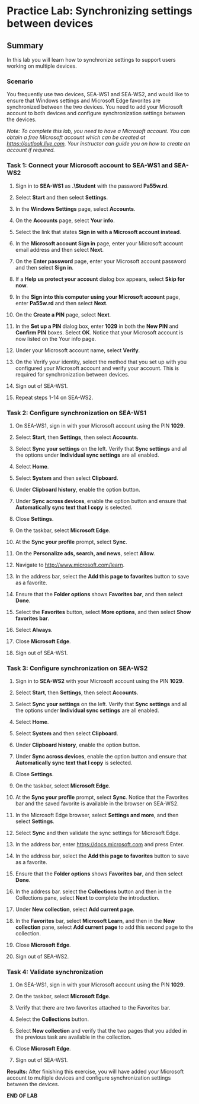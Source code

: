 # Practice Lab: Synchronizing settings between devices

## Summary

In this lab you will learn how to synchronize settings to support users working on multiple devices.

### Scenario

You frequently use two devices, SEA-WS1 and SEA-WS2, and would like to ensure that Windows settings and Microsoft Edge favorites are synchronized between the two devices. You need to add your Microsoft account to both devices and configure synchronization settings between the devices.

*Note: To complete this lab, you need to have a Microsoft account. You can obtain a free Microsoft account which can be created at <https://outlook.live.com>. Your instructor can guide you on how to create an account if required.*

### Task 1: Connect your Microsoft account to SEA-WS1 and SEA-WS2

1. Sign in to **SEA-WS1** as **.\Student** with the password **Pa55w.rd**.

2. Select **Start** and then select **Settings**.

3. In the **Windows Settings** page, select **Accounts**.

4. On the **Accounts** page, select **Your info**.

5. Select the link that states **Sign in with a Microsoft account instead**.

6. In the **Microsoft account Sign in** page, enter your Microsoft account email address and then select **Next**.

7. On the **Enter password** page, enter your Microsoft account password and then select **Sign in**.

8. If a **Help us protect your account** dialog box appears, select **Skip for now**.

9. In the **Sign into this computer using your Microsoft account** page, enter **Pa55w.rd** and then select **Next**.

10. On the **Create a PIN** page, select **Next**.

11. In the **Set up a PIN** dialog box, enter **1029** in both the **New PIN** and **Confirm PIN** boxes. Select **OK**. Notice that your Microsoft account is now listed on the Your info page.

12. Under your Microsoft account name, select **Verify**.

13. On the Verify your identity, select the method that you set up with you configured your Microsoft account and verify your account. This is required for synchronization between devices.

14. Sign out of SEA-WS1.

15. Repeat steps 1-14 on SEA-WS2.

### Task 2: Configure synchronization on SEA-WS1

1. On SEA-WS1, sign in with your Microsoft account using the PIN **1029**.

2. Select **Start**, then **Settings**, then select **Accounts**.

3. Select **Sync your settings** on the left. Verify that **Sync settings** and all the options under **Individual sync settings** are all enabled.

4. Select **Home**.

5. Select **System** and then select **Clipboard**.

6. Under **Clipboard history**, enable the option button.

7. Under **Sync across devices**, enable the option button and ensure that **Automatically sync text that I copy** is selected.

8. Close **Settings**.

9. On the taskbar, select **Microsoft Edge**.

10. At the **Sync your profile** prompt, select **Sync**.

11. On the **Personalize ads, search, and news**, select **Allow**.

12. Navigate to <http://www.microsoft.com/learn>.

13. In the address bar, select the **Add this page to favorites** button to save as a favorite.

14. Ensure that the **Folder options** shows **Favorites bar**, and then select **Done**.

15. Select the  **Favorites** button, select **More options**, and then select **Show favorites bar**.

16. Select **Always**.

17. Close **Microsoft Edge**.

18. Sign out of SEA-WS1.

### Task 3: Configure synchronization on SEA-WS2

1. Sign in to **SEA-WS2** with your Microsoft account using the PIN **1029**.

2. Select **Start**, then **Settings**, then select **Accounts**.

3. Select **Sync your settings** on the left. Verify that **Sync settings** and all the options under **Individual sync settings** are all enabled.

4. Select **Home**.

5. Select **System** and then select **Clipboard**.

6. Under **Clipboard history**, enable the option button.

7. Under **Sync across devices**, enable the option button and ensure that **Automatically sync text that I copy** is selected.

8. Close **Settings**.

9. On the taskbar, select **Microsoft Edge**.

10. At the **Sync your profile** prompt, select **Sync**. Notice that the Favorites bar and the saved favorite is available in the browser on SEA-WS2.

11. In the Microsoft Edge browser, select **Settings and more**, and then select **Settings**.

12. Select **Sync** and then validate the sync settings for Microsoft Edge.

13. In the address bar, enter <https://docs.microsoft.com> and press Enter.

14. In the address bar, select the **Add this page to favorites** button to save as a favorite.

15. Ensure that the **Folder options** shows **Favorites bar**, and then select **Done**.

16. In the address bar. select the **Collections** button and then in the Collections pane, select **Next** to complete the introduction.

17. Under **New collection**, select **Add current page**.

18. In the **Favorites** bar, select **Microsoft Learn**, and then in the **New collection** pane, select **Add current page** to add this second page to the collection.

19. Close **Microsoft Edge**.

20. Sign out of SEA-WS2.

### Task 4: Validate synchronization

1. On SEA-WS1, sign in with your Microsoft account using the PIN **1029**.

2. On the taskbar, select **Microsoft Edge**.

3. Verify that there are two favorites attached to the Favorites bar.

4. Select the **Collections** button.

5. Select **New collection** and verify that the two pages that you added in the previous task are available in the collection.

6. Close **Microsoft Edge**.

7. Sign out of SEA-WS1.

**Results:** After finishing this exercise, you will have added your Microsoft account to multiple devices and configure synchronization settings between the devices.

**END OF LAB**
